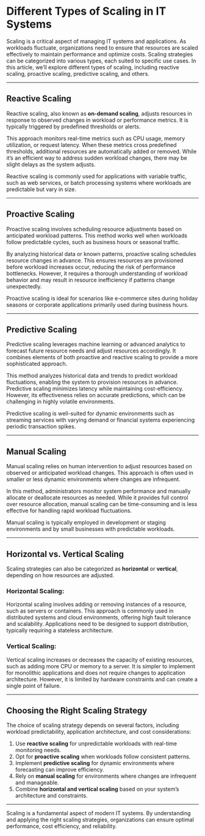 # Different Types of Scaling in IT Systems

Scaling is a critical aspect of managing IT systems and applications. As workloads fluctuate, organizations need to ensure that resources are scaled effectively to maintain performance and optimize costs. Scaling strategies can be categorized into various types, each suited to specific use cases. In this article, we’ll explore different types of scaling, including reactive scaling, proactive scaling, predictive scaling, and others.

---

## Reactive Scaling

Reactive scaling, also known as **on-demand scaling**, adjusts resources in response to observed changes in workload or performance metrics. It is typically triggered by predefined thresholds or alerts.

This approach monitors real-time metrics such as CPU usage, memory utilization, or request latency. When these metrics cross predefined thresholds, additional resources are automatically added or removed. While it’s an efficient way to address sudden workload changes, there may be slight delays as the system adjusts.

Reactive scaling is commonly used for applications with variable traffic, such as web services, or batch processing systems where workloads are predictable but vary in size.

---

## Proactive Scaling

Proactive scaling involves scheduling resource adjustments based on anticipated workload patterns. This method works well when workloads follow predictable cycles, such as business hours or seasonal traffic.

By analyzing historical data or known patterns, proactive scaling schedules resource changes in advance. This ensures resources are provisioned before workload increases occur, reducing the risk of performance bottlenecks. However, it requires a thorough understanding of workload behavior and may result in resource inefficiency if patterns change unexpectedly.

Proactive scaling is ideal for scenarios like e-commerce sites during holiday seasons or corporate applications primarily used during business hours.

---

## Predictive Scaling

Predictive scaling leverages machine learning or advanced analytics to forecast future resource needs and adjust resources accordingly. It combines elements of both proactive and reactive scaling to provide a more sophisticated approach.

This method analyzes historical data and trends to predict workload fluctuations, enabling the system to provision resources in advance. Predictive scaling minimizes latency while maintaining cost-efficiency. However, its effectiveness relies on accurate predictions, which can be challenging in highly volatile environments.

Predictive scaling is well-suited for dynamic environments such as streaming services with varying demand or financial systems experiencing periodic transaction spikes.

---

## Manual Scaling

Manual scaling relies on human intervention to adjust resources based on observed or anticipated workload changes. This approach is often used in smaller or less dynamic environments where changes are infrequent.

In this method, administrators monitor system performance and manually allocate or deallocate resources as needed. While it provides full control over resource allocation, manual scaling can be time-consuming and is less effective for handling rapid workload fluctuations.

Manual scaling is typically employed in development or staging environments and by small businesses with predictable workloads.

---

## Horizontal vs. Vertical Scaling

Scaling strategies can also be categorized as **horizontal** or **vertical**, depending on how resources are adjusted.

### **Horizontal Scaling**:

Horizontal scaling involves adding or removing instances of a resource, such as servers or containers. This approach is commonly used in distributed systems and cloud environments, offering high fault tolerance and scalability. Applications need to be designed to support distribution, typically requiring a stateless architecture.

### **Vertical Scaling**:

Vertical scaling increases or decreases the capacity of existing resources, such as adding more CPU or memory to a server. It is simpler to implement for monolithic applications and does not require changes to application architecture. However, it is limited by hardware constraints and can create a single point of failure.

---

## Choosing the Right Scaling Strategy

The choice of scaling strategy depends on several factors, including workload predictability, application architecture, and cost considerations:

1. Use **reactive scaling** for unpredictable workloads with real-time monitoring needs.
2. Opt for **proactive scaling** when workloads follow consistent patterns.
3. Implement **predictive scaling** for dynamic environments where forecasting can improve efficiency.
4. Rely on **manual scaling** for environments where changes are infrequent and manageable.
5. Combine **horizontal and vertical scaling** based on your system’s architecture and constraints.

---

Scaling is a fundamental aspect of modern IT systems. By understanding and applying the right scaling strategies, organizations can ensure optimal performance, cost efficiency, and reliability.
